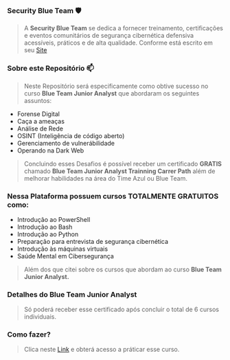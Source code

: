 ### Security Blue Team 🛡️
> A **Security Blue Team** se dedica a fornecer treinamento, certificações e eventos comunitários de segurança cibernética defensiva acessíveis, práticos e de alta qualidade. Conforme está escrito em seu [Site](https://www.securityblue.team/about/)
### Sobre este Repositório 📫
> Neste Repositório será especificamente como obtive sucesso no curso **Blue Team Junior Analyst** que abordaram os seguintes assuntos:
- Forense Digital
- Caça a ameaças
- Análise de Rede
- OSINT (Inteligência de código aberto)
- Gerenciamento de vulnerábilidade
- Operando na Dark Web

> Concluindo esses Desafios é possível receber um certificado **GRATIS** chamado **Blue Team Junior Analyst Trainning Carrer Path** além de melhorar habilidades na área do Time Azul ou Blue Team.
### Nessa Plataforma possuem cursos TOTALMENTE GRATUITOS como: 
- Introdução ao PowerShell
- Introdução ao Bash
- Introdução ao Python
- Preparação para entrevista de segurança cibernética
- Introdução às máquinas virtuais
- Saúde Mental em Cibersegurança

> Além dos que citei sobre os cursos que abordam ao curso **Blue Team Junior Analyst.**
### Detalhes do Blue Team Junior Analyst
> Só poderá receber esse certificado após concluir o total de 6 cursos individuais.
### Como fazer?
 > Clica neste [Link](https://elearning.securityblue.team/home/courses/free-courses) e obterá acesso a práticar esse curso.


